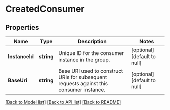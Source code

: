 # CreatedConsumer

## Properties
Name | Type | Description | Notes
------------ | ------------- | ------------- | -------------
**InstanceId** | **string** | Unique ID for the consumer instance in the group. | [optional] [default to null]
**BaseUri** | **string** | Base URI used to construct URIs for subsequent requests against this consumer instance. | [optional] [default to null]

[[Back to Model list]](../README.md#documentation-for-models) [[Back to API list]](../README.md#documentation-for-api-endpoints) [[Back to README]](../README.md)


